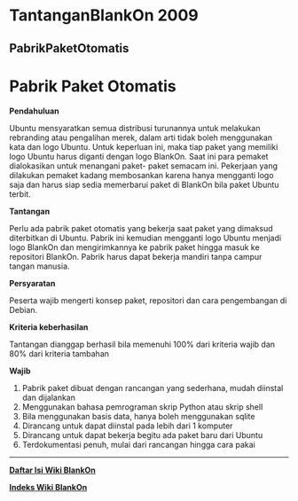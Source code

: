 # TantanganBlankOn 2009  
## PabrikPaketOtomatis



# Pabrik Paket Otomatis

**Pendahuluan**

Ubuntu mensyaratkan semua distribusi turunannya untuk melakukan rebranding atau
pengalihan merek, dalam arti tidak boleh menggunakan kata dan logo Ubuntu.
Untuk keperluan ini, maka tiap paket yang memiliki logo Ubuntu harus diganti
dengan logo BlankOn. Saat ini para pemaket dialokasikan untuk menangani paket-
paket semacam ini. Pekerjaan yang dilakukan pemaket kadang membosankan karena
hanya mengganti logo saja dan harus siap sedia memerbarui paket di BlankOn bila
paket Ubuntu terbit.


**Tantangan**

Perlu ada pabrik paket otomatis yang bekerja saat paket yang dimaksud
diterbitkan di Ubuntu. Pabrik ini kemudian mengganti logo Ubuntu menjadi logo
BlankOn dan mengirimkannya ke pabrik paket hingga masuk ke repositori BlankOn.
Pabrik harus dapat bekerja mandiri tanpa campur tangan manusia.


**Persyaratan**

Peserta wajib mengerti konsep paket, repositori dan cara pengembangan di
Debian.




**Kriteria keberhasilan**

Tantangan dianggap berhasil bila memenuhi 100% dari kriteria wajib dan 80% dari
kriteria tambahan




**Wajib**

   1. Pabrik paket dibuat dengan rancangan yang sederhana, mudah diinstal dan
      dijalankan
   2. Menggunakan bahasa pemrograman skrip Python atau skrip shell
   3. Bila menggunakan basis data, hanya boleh menggunakan sqlite
   4. Dirancang untuk dapat diinstal pada lebih dari 1 komputer
   5. Dirancang untuk dapat bekerja begitu ada paket baru dari Ubuntu
   6. Terdokumentasi penuh, mulai dari rancangan hingga cara pakai



---
[**Daftar Isi Wiki BlankOn**](/wiki/DaftarIsi/index.html)
 
[**Indeks Wiki BlankOn**](/wiki/Indeks.html)



